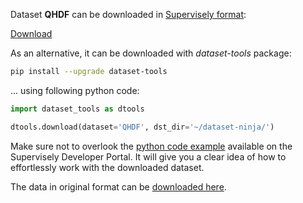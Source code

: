 Dataset **QHDF** can be downloaded in [Supervisely format](https://developer.supervisely.com/api-references/supervisely-annotation-json-format):

 [Download](https://assets.supervisely.com/remote/eyJsaW5rIjogImZzOi8vYXNzZXRzLzM1MTNfUUhERi9xaGRmLURhdGFzZXROaW5qYS50YXIiLCAic2lnIjogIk9qUWZPRURXN1o5U091aUdpU2FtWDNYMURiWUJ6aGt4blpzS3M3aG4xSjA9In0=)

As an alternative, it can be downloaded with *dataset-tools* package:
``` bash
pip install --upgrade dataset-tools
```

... using following python code:
``` python
import dataset_tools as dtools

dtools.download(dataset='QHDF', dst_dir='~/dataset-ninja/')
```
Make sure not to overlook the [python code example](https://developer.supervisely.com/getting-started/python-sdk-tutorials/iterate-over-a-local-project) available on the Supervisely Developer Portal. It will give you a clear idea of how to effortlessly work with the downloaded dataset.

The data in original format can be [downloaded here](https://data.researchdatafinder.qut.edu.au/dataset/fc42f962-29c8-4be4-8d29-f61ebe165264/resource/1fdca442-dca0-4fd0-8412-4231297336a9/download/qhdf2020.tar.gz).